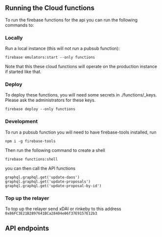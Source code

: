 ## Running the Cloud functions

To run the firebase functions for the api you can run the following commands to:

### Locally

Run a local instance (this will not run a pubsub function):

```
firebase emulators:start --only functions
```

Note that this these cloud functions will operate on the production instance if started like that.

### Deploy

To deploy these functions, you will need some secrets in ./functions/\_keys.
Please ask the administrators for these keys.

```
firebase deploy --only functions
```

### Development

To run a pubsub function you will need to have firebase-tools installed, run

```
npm i -g firebase-tools
```

Then run the following command to create a shell

```
firebase functions:shell
```

you can then call the API functions

```
graphql.graphql.get('update-daos')
graphql.graphql.get('update-proposals')
graphql.graphql.get('update-proposal-by-id')
```

### Top up the relayer

To top up the relayer send xDAI or rinkeby to this address `0x86FC3E21B2897641BCa28404e06f37E9157E12b3`

## API endpoints
